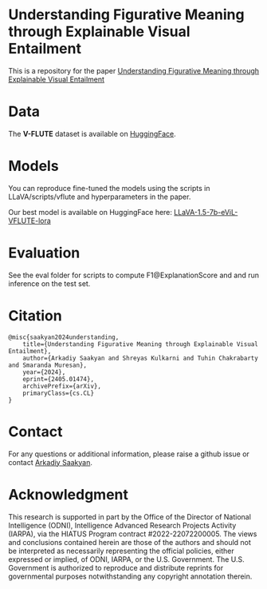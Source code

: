 # Understanding Figurative Meaning through Explainable Visual Entailment

This is a repository for the paper [Understanding Figurative Meaning through Explainable Visual Entailment](https://arxiv.org/abs/2405.01474)

# Data

The **V-FLUTE** dataset is available on [HuggingFace](https://huggingface.co/datasets/ColumbiaNLP/V-FLUTE).

# Models

You can reproduce fine-tuned the models using the scripts in LLaVA/scripts/vflute and hyperparameters in the paper.

Our best model is available on HuggingFace here:
[LLaVA-1.5-7b-eViL-VFLUTE-lora](https://huggingface.co/asaakyan/LLaVA-1.5-7b-eViL-VFLUTE-lora)

# Evaluation

See the eval folder for scripts to compute F1@ExplanationScore and and run inference on the test set.

# Citation

```
@misc{saakyan2024understanding,
    title={Understanding Figurative Meaning through Explainable Visual Entailment},
    author={Arkadiy Saakyan and Shreyas Kulkarni and Tuhin Chakrabarty and Smaranda Muresan},
    year={2024},
    eprint={2405.01474},
    archivePrefix={arXiv},
    primaryClass={cs.CL}
}
```

# Contact

For any questions or additional information, please raise a github issue or contact [Arkadiy Saakyan](mailto:a.saakyan@cs.columbia.edu).

# Acknowledgment

This research is supported in part by the Office of the Director of National Intelligence (ODNI), Intelligence Advanced Research Projects Activity (IARPA), via the HIATUS Program contract #2022-22072200005. The views and conclusions contained herein are those of the authors and should not be interpreted as necessarily representing the official policies, either expressed or implied, of ODNI, IARPA, or the U.S. Government. The U.S. Government is authorized to reproduce and distribute reprints for governmental purposes notwithstanding any copyright annotation therein.
